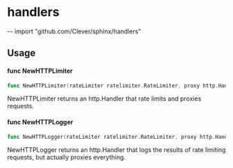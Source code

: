 # handlers
--
    import "github.com/Clever/sphinx/handlers"


## Usage

#### func  NewHTTPLimiter

```go
func NewHTTPLimiter(rateLimiter ratelimiter.RateLimiter, proxy http.Handler) http.Handler
```
NewHTTPLimiter returns an http.Handler that rate limits and proxies requests.

#### func  NewHTTPLogger

```go
func NewHTTPLogger(rateLimiter ratelimiter.RateLimiter, proxy http.Handler) http.Handler
```
NewHTTPLogger returns an http.Handler that logs the results of rate limiting
requests, but actually proxies everything.
